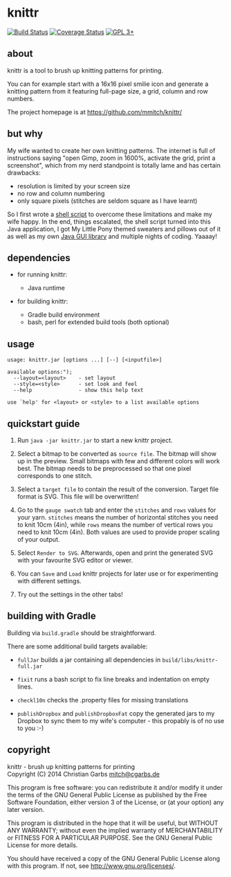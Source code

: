 knittr
======

[![Build Status](https://travis-ci.org/mmitch/knittr.svg?branch=master)](https://travis-ci.org/mmitch/knittr)
[![Coverage Status](https://codecov.io/github/mmitch/knittr/coverage.svg?branch=master)](https://codecov.io/github/mmitch/knittr?branch=master)
[![GPL 3+](https://img.shields.io/badge/license-GPL%203%2B-blue.svg)](http://www.gnu.org/licenses/gpl-3.0-standalone.html)


about
-----

knittr is a tool to brush up knitting patterns for printing.

You can for example start with a 16x16 pixel smilie icon and generate
a knitting pattern from it featuring full-page size, a grid, column
and row numbers.

The project homepage is at <https://github.com/mmitch/knittr/>


but why
-------

My wife wanted to create her own knitting patterns.  The internet is
full of instructions saying "open Gimp, zoom in 1600%, activate the
grid, print a screenshot", which from my nerd standpoint is totally
lame and has certain drawbacks:

- resolution is limited by your screen size
- no row and column numbering
- only square pixels (stitches are seldom square as I have learnt)

So I first wrote a [shell script][1] to overcome these limitations and
make my wife happy.  In the end, things escalated, the shell script
turned into this Java application, I got My Little Pony themed
sweaters and pillows out of it as well as my own [Java GUI library][2]
and multiple nights of coding.  Yaaaay!

   [1]: <https://github.com/mmitch/mitchscripts/blob/master/bash/knit.sh>
   [2]: <https://github.com/mmitch/cgarbs-javalib/>


dependencies
------------

- for running knittr:
  - Java runtime

- for building knittr:
  - Gradle build environment
  - bash, perl for extended build tools (both optional)


usage
-----

	usage: knittr.jar [options ...] [--] [<inputfile>]
	
	available options:");
	  --layout=<layout>    - set layout
	  --style=<style>      - set look and feel
	  --help               - show this help text
	
	use `help' for <layout> or <style> to a list available options


quickstart guide
----------------

1. Run ``java -jar knittr.jar`` to start a new knittr project.

2. Select a bitmap to be converted as ``source file``.
   The bitmap will show up in the preview.  Small bitmaps with few
   and different colors will work best.  The bitmap needs to be
   preprocessed so that one pixel corresponds to one stitch.

3. Select a ``target file`` to contain the result of the conversion.
   Target file format is SVG.  This file will be overwritten!

4. Go to the ``gauge swatch`` tab and enter the ``stitches`` and
   ``rows`` values for your yarn.  ``stitches`` means the number of
   horizontal stitches you need to knit 10cm (4in), while ``rows``
   means the number of vertical rows you need to knit 10cm (4in).
   Both values are used to provide proper scaling of your output.

5. Select ``Render to SVG``.  Afterwards, open and print the generated
   SVG with your favourite SVG editor or viewer.

6. You can ``Save`` and ``Load`` knittr projects for later use or for
   experimenting with different settings.

7. Try out the settings in the other tabs!


building with Gradle
--------------------

Building via ``build.gradle`` should be straightforward.

There are some additional build targets available:

* ``fullJar`` builds a jar containing all dependencies in
  ``build/libs/knittr-full.jar``

* ``fixit`` runs a bash script to fix line breaks and indentation on
  empty lines.

* ``checkl10n`` checks the .property files for missing translations

* ``publishDropbox`` and ``publishDropboxFat`` copy the generated jars
  to my Dropbox to sync them to my wife's computer - this propably is of
  no use to you :-)


copyright
---------

knittr - brush up knitting patterns for printing  
Copyright (C) 2014  Christian Garbs <mitch@cgarbs.de>

This program is free software: you can redistribute it and/or modify
it under the terms of the GNU General Public License as published by
the Free Software Foundation, either version 3 of the License, or
(at your option) any later version.

This program is distributed in the hope that it will be useful,
but WITHOUT ANY WARRANTY; without even the implied warranty of
MERCHANTABILITY or FITNESS FOR A PARTICULAR PURPOSE.  See the
GNU General Public License for more details.

You should have received a copy of the GNU General Public License
along with this program.  If not, see <http://www.gnu.org/licenses/>.
